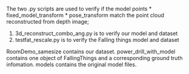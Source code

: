 The two .py scripts are used to verify if the model points * fixed_model_transform * pose_transform match the point cloud reconstructed from depth image;
1. 3d_reconstruct_combo_ang.py is to verify our model and dataset
2. testfat_rescale.py is to verify the Falling things model and dataset

RoomDemo_samesize contains our dataset.
power_drill_with_model contains one object of FallingThings and a corresponding ground truth infomation.
models contains the original model files.
